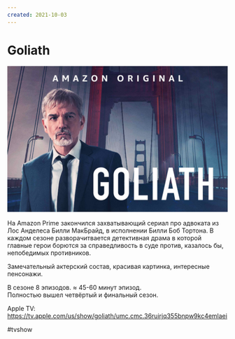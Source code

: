 ```yaml
---
created: 2021-10-03
---
```


# Goliath

![Goliath promo](goliath.jpg "Goliath promo")

На Amazon Prime закончился захватывающий сериал про адвоката из Лос Анделеса Билли МакБрайд, в исполнении Билли Боб Тортона. В каждом сезоне разворачитвается детективная драма в которой главные герои борются за справедливость в суде против, казалось бы, непобедимых противников.

Замечательный актерский состав, красивая картинка, интересные пенсонажи.

В сезоне 8 эпизодов. ≈ 45-60 минут эпизод.<br>
Полностью вышел четвёртый и финальный сезон.

Apple TV: https://tv.apple.com/us/show/goliath/umc.cmc.36ruirjq355bnpw9kc4emlaei

#tvshow
